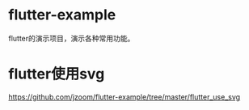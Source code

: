 # flutter-example
flutter的演示项目，演示各种常用功能。

# flutter使用svg
https://github.com/jzoom/flutter-example/tree/master/flutter_use_svg
